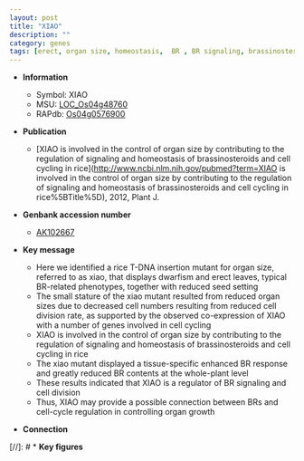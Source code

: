 ```yaml
---
layout: post
title: "XIAO"
description: ""
category: genes
tags: [erect, organ size, homeostasis,  BR , BR signaling, brassinosteroid, cell division, dwarf, growth, seed]
---
```


* **Information**  
    + Symbol: XIAO  
    + MSU: [LOC_Os04g48760](http://rice.plantbiology.msu.edu/cgi-bin/ORF_infopage.cgi?orf=LOC_Os04g48760)  
    + RAPdb: [Os04g0576900](http://rapdb.dna.affrc.go.jp/viewer/gbrowse_details/irgsp1?name=Os04g0576900)  

* **Publication**  
    + [XIAO is involved in the control of organ size by contributing to the regulation of signaling and homeostasis of brassinosteroids and cell cycling in rice](http://www.ncbi.nlm.nih.gov/pubmed?term=XIAO is involved in the control of organ size by contributing to the regulation of signaling and homeostasis of brassinosteroids and cell cycling in rice%5BTitle%5D), 2012, Plant J.

* **Genbank accession number**  
    + [AK102667](http://www.ncbi.nlm.nih.gov/nuccore/AK102667)

* **Key message**  
    + Here we identified a rice T-DNA insertion mutant for organ size, referred to as xiao, that displays dwarfism and erect leaves, typical BR-related phenotypes, together with reduced seed setting
    + The small stature of the xiao mutant resulted from reduced organ sizes due to decreased cell numbers resulting from reduced cell division rate, as supported by the observed co-expression of XIAO with a number of genes involved in cell cycling
    + XIAO is involved in the control of organ size by contributing to the regulation of signaling and homeostasis of brassinosteroids and cell cycling in rice
    + The xiao mutant displayed a tissue-specific enhanced BR response and greatly reduced BR contents at the whole-plant level
    + These results indicated that XIAO is a regulator of BR signaling and cell division
    + Thus, XIAO may provide a possible connection between BRs and cell-cycle regulation in controlling organ growth

* **Connection**  

[//]: # * **Key figures**  


